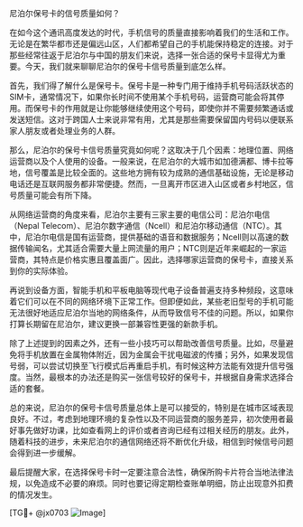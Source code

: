 尼泊尔保号卡的信号质量如何？

在如今这个通讯高度发达的时代，手机信号的质量直接影响着我们的生活和工作。无论是在繁华都市还是偏远山区，人们都希望自己的手机能保持稳定的连接。对于那些经常往返于尼泊尔与中国的朋友们来说，选择一张合适的保号卡显得尤为重要。今天，我们就来聊聊尼泊尔的保号卡信号质量到底怎么样。

首先，我们得了解什么是保号卡。保号卡是一种专门用于维持手机号码活跃状态的SIM卡，通常情况下，如果你长时间不使用某个手机号码，运营商可能会将其停用。而保号卡的作用就是让你能够继续使用这个号码，即使你并不需要频繁通话或发送短信。这对于跨国人士来说非常有用，尤其是那些需要保留国内号码以便联系家人朋友或者处理业务的人群。

那么，尼泊尔的保号卡信号质量究竟如何呢？这取决于几个因素：地理位置、网络运营商以及个人使用的设备。一般来说，在尼泊尔的大城市如加德满都、博卡拉等地，信号覆盖是比较全面的。这些地方拥有较为成熟的通信基础设施，无论是移动电话还是互联网服务都非常便捷。然而，一旦离开市区进入山区或者乡村地区，信号质量可能会有所下降。

从网络运营商的角度来看，尼泊尔主要有三家主要的电信公司：尼泊尔电信（Nepal Telecom）、尼泊尔数字通信（Ncell）和尼泊尔移动通信（NTC）。其中，尼泊尔电信是国有运营商，提供基础的语音和数据服务；Ncell则以高速的数据传输闻名，尤其适合需要大量上网流量的用户；NTC则是近年来崛起的一家运营商，其特点是价格实惠且覆盖面广。因此，选择哪家运营商的保号卡，直接关系到你的实际体验。

再说到设备方面，智能手机和平板电脑等现代电子设备普遍支持多种频段，这意味着它们可以在不同的网络环境下正常工作。但即便如此，某些老旧型号的手机可能无法很好地适应尼泊尔当地的网络条件，从而导致信号不佳的问题。所以，如果你打算长期留在尼泊尔，建议更换一部兼容性更强的新款手机。

除了上述提到的因素之外，还有一些小技巧可以帮助改善信号质量。比如，尽量避免将手机放置在金属物体附近，因为金属会干扰电磁波的传播；另外，如果发现信号弱，可以尝试切换至飞行模式后再重启手机，有时候这种方法能有效提升信号强度。当然，最根本的办法还是购买一张信号较好的保号卡，并根据自身需求选择合适的套餐。

总的来说，尼泊尔的保号卡信号质量总体上是可以接受的，特别是在城市区域表现良好。不过，考虑到地理环境的复杂性以及不同运营商的服务差异，初次使用者最好事先做好功课，比如查看网上的评价或者咨询已经有过相关经历的朋友。此外，随着科技的进步，未来尼泊尔的通信网络还将不断优化升级，相信到时候信号问题会得到进一步缓解。

最后提醒大家，在选择保号卡时一定要注意合法性，确保所购卡片符合当地法律法规，以免造成不必要的麻烦。同时也要记得定期检查账单明细，防止出现意外扣费的情况发生。

[TG💪+ @jx0703 ![Image](https://github.com/user-attachments/assets/dbca1d08-cadb-493c-b0ec-ad6f7a83f270)]